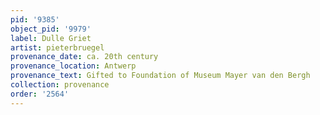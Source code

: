 ```yaml
---
pid: '9385'
object_pid: '9979'
label: Dulle Griet
artist: pieterbruegel
provenance_date: ca. 20th century
provenance_location: Antwerp
provenance_text: Gifted to Foundation of Museum Mayer van den Bergh
collection: provenance
order: '2564'
---
```

